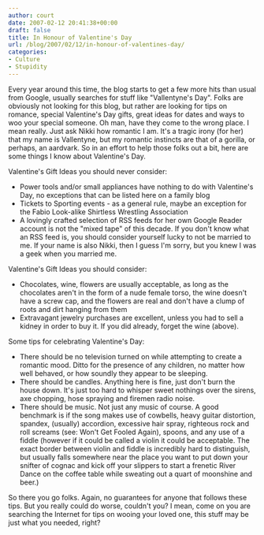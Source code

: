 ```yaml
---
author: court
date: 2007-02-12 20:41:38+00:00
draft: false
title: In Honour of Valentine's Day
url: /blog/2007/02/12/in-honour-of-valentines-day/
categories:
- Culture
- Stupidity
---
```


Every year around this time, the blog starts to get a few more hits than usual from Google, usually searches for stuff like "Vallentyne's Day".  Folks are obviously not looking for this blog, but rather are looking for tips on romance, special Valentine's Day gifts, great ideas for dates and ways to woo your special someone.  Oh man, have they come to the wrong place.  I mean really.  Just ask Nikki how romantic I am.  It's a tragic irony (for her) that my name is Vallentyne, but my romantic instincts are that of a gorilla, or perhaps, an aardvark.  So in an effort to help those folks out a bit, here are some things I know about Valentine's Day.

Valentine's Gift Ideas you should never consider:

- Power tools and/or small appliances have nothing to do with Valentine's Day, no exceptions that can be listed here on a family blog
- Tickets to Sporting events - as a general rule, maybe an exception for the Fabio Look-alike Shirtless Wrestling Association
- A lovingly crafted selection of RSS feeds for her own Google Reader account is not the "mixed tape" of this decade.  If you don't know what an RSS feed is, you should consider yourself lucky to not be married to me.  If your name is also Nikki, then I guess I'm sorry, but you knew I was a geek when you married me.

Valentine's Gift Ideas you should consider:

- Chocolates, wine, flowers are usually acceptable, as long as the chocolates aren't in the form of a nude female torso, the wine doesn't have a screw cap, and the flowers are real and don't have a clump of roots and dirt hanging from them
- Extravagant jewelry purchases are excellent, unless you had to sell a kidney in order to buy it.  If you did already, forget the wine (above).



Some tips for celebrating Valentine's Day:

- There should be no television turned on while attempting to create a romantic mood.   Ditto for the presence of any children, no matter how well behaved, or how soundly they appear to be sleeping.
- There should be candles.  Anything here is fine, just don't burn the house down.  It's just too hard to whisper sweet nothings over the sirens, axe chopping, hose spraying and firemen radio noise.
- There should be music.  Not just any music of course.  A good benchmark is if the song makes use of cowbells, heavy guitar distortion, spandex, (usually) accordion, excessive hair spray, righteous rock and roll screams (see: Won't Get Fooled Again), spoons, and any use of a fiddle (however if it could be called a violin it could be acceptable.  The exact border between violin and fiddle is incredibly hard to distinguish, but usually falls somewhere near the place you want to put down your snifter of cognac and kick off your slippers to start a frenetic River Dance on the coffee table while sweating out a quart of moonshine and beer.)

So there you go folks.  Again, no guarantees for anyone that follows these tips.  But you really could do worse, couldn't you?  I mean, come on you are searching the Internet for tips on wooing your loved one, this stuff may be just what you needed, right?
